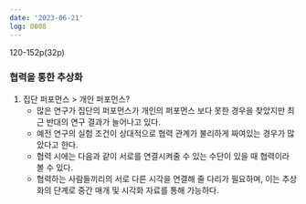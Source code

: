 ```yaml
---
date: '2023-06-21'
log: 0008
---
```


120-152p(32p)

### 협력을 통한 추상화

1. 집단 퍼포먼스 > 개인 퍼포먼스?
	- 많은 연구가 집단의 퍼포먼스가 개인의 퍼포먼스 보다 못한 경우을 찾았지만 최근 반대의 연구 결과가 늘어나고 있다.
	- 예전 연구의 실험 조건이 상대적으로 협력 관계가 불리하게 짜여있는 경우가 많았다고 한다.
	- 협력 시에는 다음과 같이 서로를 연결시켜줄 수 있는 수단이 있을 때 협력이라 볼 수 있다.
	- 협력하는 사람들끼리의 서로 다른 시각을 연결해 줄 다리가 필요하며, 이는 추상화의 단계로 중간 매개 및 시각화 자료를 통해 가능하다.
